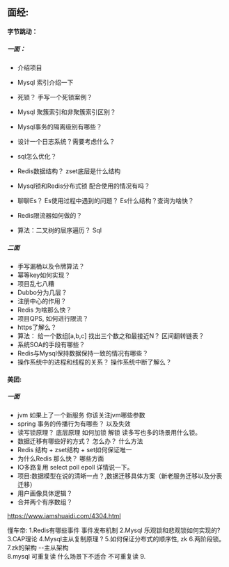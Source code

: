 ## 面经:

#### 	字节跳动：

##### 		 一面：

-  介绍项目

- Mysql 索引介绍一下     

- 死锁？ 手写一个死锁案例？
- Mysql 聚簇索引和非聚簇索引区别？
- Mysql事务的隔离级别有哪些？
- 设计一个日志系统？需要考虑什么？
- sql怎么优化？
- Redis数据结构？ zset底层是什么结构
- Mysql锁和Redis分布式锁 配合使用的情况有吗？
- 聊聊Es？ Es使用过程中遇到的问题？ Es什么结构？查询为啥快？
- Redis限流器如何做的？
- 算法：二叉树的层序遍历？  Sql

#####        二面

- 手写漏桶以及令牌算法？
- 幂等key如何实现？
- 项目乱七八糟
- Dubbo分为几层？
- 注册中心的作用？
- Redis 为啥那么快？
- 项目QPS, 如何进行限流？
- https了解么？
- 算法： 给一个数组[a,b,c] 找出三个数之和最接近N？   区间翻转链表？
- 系统SOA的手段有哪些？
- Redis与Mysql保持数据保持一致的情况有哪些？
- 操作系统中的进程和线程的关系？  操作系统中断了解么？

#### 美团:

##### 一面

- jvm 如果上了一个新服务 你该关注jvm哪些参数
- spring 事务的传播行为有哪些？ 以及失效
- 读写锁原理？ 底层原理 如何加锁 解锁 读多写也多的场景用什么锁。
- 数据迁移有哪些好的方式？ 怎么办？ 什么方法
- Redis 结构 + zset结构 + set如何保证唯一
- 为什么Redis 那么快？ 哪些方面
- IO多路复用 select poll epoll 详情说一下。
- 项目:数据模型在说的清晰一点？,数据迁移具体方案（新老服务迁移以及分表迁移）
- 用户画像具体逻辑？
- 合并两个有序数组？



https://www.iamshuaidi.com/4304.html

懂车帝:
1.Redis有哪些事件  事件发布机制
2.Mysql 乐观锁和悲观锁如何实现的?
3.CAP理论
4.Mysql主从复制原理 ?
5.如何保证分布式的顺序性, zk
6.两阶段锁。
7.zk的架构  --主从架构  
8.mysql 可重复读   什么场景下不适合 不可重复读
9.